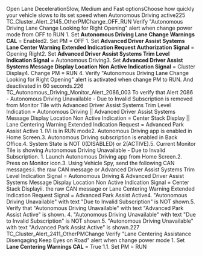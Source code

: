 Open Lane DecelerationSlow, Medium and Fast optionsChoose how quickly your vehicle slows to its set speed when Autonomous Driving active225 TC_Cluster_Alert_2145_OtherPMChange_OFF_RUN Verify "Autonomous Driving Lane Change Looking for Right Opening" alert when change power mode from OFF to RUN 1. Set **Autonomous Driving Lane Change Warnings CAL** = Enabled2. Set PM = OFF 1. Set **Advanced Driver Assist Systems Lane Center Warning Extended Indication Request Authorization Signal** = Opening Right2. Set **Advanced Driver Assist Systems Trim Level Indication Signal** = Autonomous Driving3. Set **Advanced Driver Assist Systems Message Display Location Non Active Indication Signal** = Cluster Display4. Change PM = RUN 4. Verify "Autonomous Driving Lane Change Looking for Right Opening" alert is activated when change PM to RUN. And deactivated in 60 seconds.226 TC_Autonomous_Driving_Monitor_Alert_2086_003 To verify that Alert 2086 - Autonomous Driving Unavailable - Due to Invalid Subscription is removed from Monitor Tile with Advanced Driver Assist Systems Trim Level Indication = Autonomous Driving || Advanced Driver Assist Systems Message Display Location Non Active Indication = Center Stack Display || Lane Centering Warning Extended Indication Request = Advanced Park Assist Active 1. IVI is in RUN mode2. Autonomous Driving app is enabled in Home Screen.3. Autonomous Driving subscription is enabled in Back Office.4. System State is NOT 0(DISABLED) or 2(ACTIVE).5. Current Monitor Tile is showing Autonomous Driving Unavailable - Due to Invalid Subscription. 1. Launch Autonomous Driving app from Home Screen.2. Press on Monitor icon.3. Using Vehicle Spy, send the following CAN messages:i. the raw CAN message or Advanced Driver Assist Systems Trim Level Indication Signal = Autonomous Driving & Advanced Driver Assist Systems Message Display Location Non Active Indication Signal = Center Stack Displayii. the raw CAN message or Lane Centering Warning Extended Indication Request Signal = Advanced Park Assist Active4. "Autonomous Driving Unavailable" with text "Due to Invalid Subscription" is NOT shown.5. Verify that "Autonomous Driving Unavailable" with text "Advanced Park Assist Active" is shown. 4. "Autonomous Driving Unavailable" with text "Due to Invalid Subscription" is NOT shown.5. "Autonomous Driving Unavailable" with text "Advanced Park Assist Active" is shown.227 TC_Cluster_Alert_2411_OtherPMChange Verify "Lane Centering Assistance Disengaging Keep Eyes on Road" alert when change power mode 1. Set **Lane Centering Warnings CAL** = True 1.1. Set PM = RUN